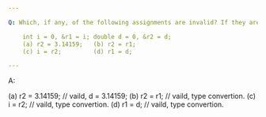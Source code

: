 ```yaml
---

Q: Which, if any, of the following assignments are invalid? If they are vallid, explain what they do.

    int i = 0, &r1 = i; double d = 0, &r2 = d;
    (a) r2 = 3.14159;   (b) r2 = r1;
    (c) i = r2;         (d) r1 = d;

---
```


A: 

(a) r2 = 3.14159;   // vaild, d = 3.14159;
(b) r2 = r1;        // vaild, type convertion.
(c) i = r2;         // vaild, type convertion.
(d) r1 = d;         // vaild, type convertion.